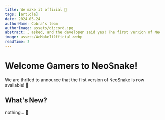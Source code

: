 ```yaml
---
title: We make it official 💓
tags: [article]
date: 2024-05-24
authorName: Cobra's team
authorImage: assets/discord.jpg
abstract: I asked, and the developer said yes! The first version of NeoSnake is now available 🎉
image: assets/WeMakeItOfficial.webp
readTime: 2
---
```


# Welcome Gamers to NeoSnake!

We are thrilled to announce that the first version of NeoSnake is now available! 🎉

## What's New?

nothing... 📝
